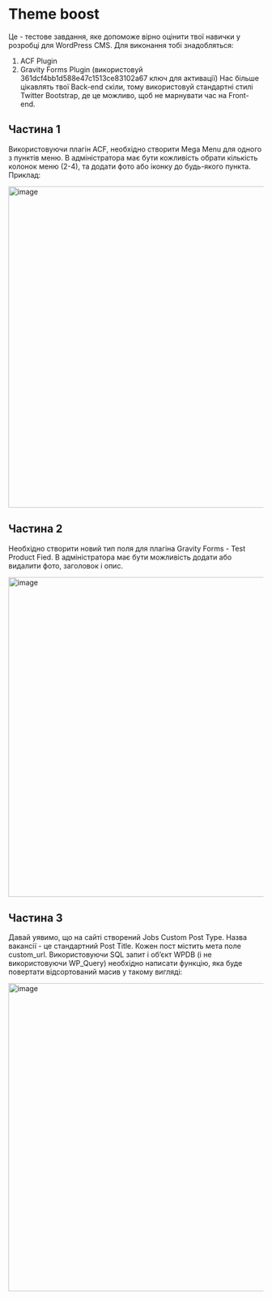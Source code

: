 # **Theme boost**

Це - тестове завдання, яке допоможе вірно оцінити твої навички у розробці для WordPress
CMS. Для виконання тобі знадобляться:
1. ACF Plugin
2. Gravity Forms Plugin (використовуй 361dcf4bb1d588e47c1513ce83102a67 ключ для
активації)
Нас більше цікавлять твої Back-end скіли, тому використовуй стандартні стилі Twitter
Bootstrap, де це можливо, щоб не марнувати час на Front-end.

## **Частина 1**
Використовуючи плагін ACF, необхідно створити Mega Menu для одного з пунктів меню. В
адміністратора має бути кожливість обрати кількість колонок меню (2-4), та додати фото
або іконку до будь-якого пункта. Приклад:

<img width="634" style="display:block;" alt="image" src="https://github.com/posandre/theme-boost/assets/45790427/c956858b-0ae7-4f87-8728-5a33d3549a08">

## **Частина 2**
Необхідно створити новий тип поля для плагіна Gravity Forms - Test Product Fied. В
адміністратора має бути можливість додати або видалити фото, заголовок і опис.

<img width="631" style="display:block;" alt="image" src="https://github.com/posandre/theme-boost/assets/45790427/502c7053-7fa9-4c4e-a263-6a082bc39c3e">

## **Частина 3**
Давай уявимо, що на сайті створений Jobs Custom Post Type. Назва вакансії - це
стандартний Post Title. Кожен пост містить мета поле custom_url. Використовуючи SQL
запит і об’єкт WPDB (і не використовуючи WP_Query) необхідно написати функцію, яка
буде повертати відсортований масив у такому вигляді:

<img width="608" style="display:block;" alt="image" src="https://github.com/posandre/theme-boost/assets/45790427/cc4ba71a-02f5-4738-a5cd-dfa8e5051364">

